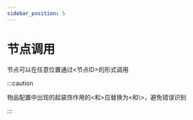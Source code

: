 ```yaml
---
sidebar_position: 5
---
```


# 节点调用

节点可以在任意位置通过<节点ID>的形式调用

:::caution

物品配置中出现的起装饰作用的<和>应替换为\<和\\>，避免错误识别

:::
